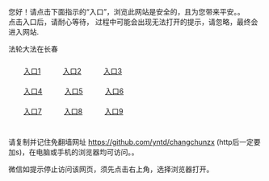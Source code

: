 您好！请点击下面指示的“入口”，浏览此网站是安全的，且为您带来平安。。 <br/>
点击入口后，请耐心等待， 过程中可能会出现无法打开的提示，请忽略，最终会进入网站. </br>

法轮大法在长春<br/>
<div style="padding:10px"><a style="margin:20px" target="_blank" href="https://dno7qe59bx29s.cloudfront.net/2Qpsp?sitnr" id="ccLink1" rel="nofollow">入口1</a> <a target="_blank" style="margin:20px" href="https://d317g1y7r8dxet.cloudfront.net/2Qpsp?ighoepj" id="ccLink2" rel="nofollow">入口2</a> <a style="margin:20px" target="_blank" href="https://d355w8wt5l2d0h.cloudfront.net/2Qpsp?zhejmnpk" id="ccLink3" rel="nofollow">入口3</a></div>

<div style="padding:10px" ><a style="margin:20px" target="_blank" href="https://dno7qe59bx29s.cloudfront.net/2Qpsp?sitnr" id="ccLink4" rel="nofollow">入口4</a> <a style="margin:20px" href="https://d317g1y7r8dxet.cloudfront.net/2Qpsp?ighoepj" target="_blank" id="ccLink5" rel="nofollow">入口5</a> <a style="margin:20px" href="https://d355w8wt5l2d0h.cloudfront.net/2Qpsp?zhejmnpk" target="_blank" id="ccLink6" rel="nofollow">入口6</a></div>

<div style="padding:10px"><a style="margin:20px" target="_blank" href="https://dno7qe59bx29s.cloudfront.net/2Qpsp?sitnr" id="ccLink7" rel="nofollow">入口7</a> <a style="margin:20px" href="https://d317g1y7r8dxet.cloudfront.net/2Qpsp?ighoepj" target="_blank" id="ccLink8" rel="nofollow">入口8</a> <a style="margin:20px" target="_blank" href="https://d355w8wt5l2d0h.cloudfront.net/2Qpsp?zhejmnpk" id="ccLink9" rel="nofollow">入口9</a></div>

<br/>



请复制并记住免翻墙网址 https://github.com/yntd/changchunzx (http后一定要加s)，在电脑或手机的浏览器均可访问。。<br/>

微信如提示停止访问该网页，须先点击右上角，选择浏览器打开。
